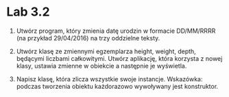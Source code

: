 # Lab 3.2
1. Utwórz program, który zmienia datę urodzin w formacie DD/MM/RRRR (na przykład 29/04/2016) na trzy oddzielne teksty.

2. Utwórz klasę ze zmiennymi egzemplarza height, weight, depth, będącymi liczbami całkowitymi. Utwórz aplikację, która korzysta z nowej klasy, ustawia zmienne w obiekcie a następnie je wyświetla.

3. Napisz klasę, która zlicza wszystkie swoje instancje. Wskazówka: podczas tworzenia obiektu każdorazowo wywoływany jest konstruktor. 